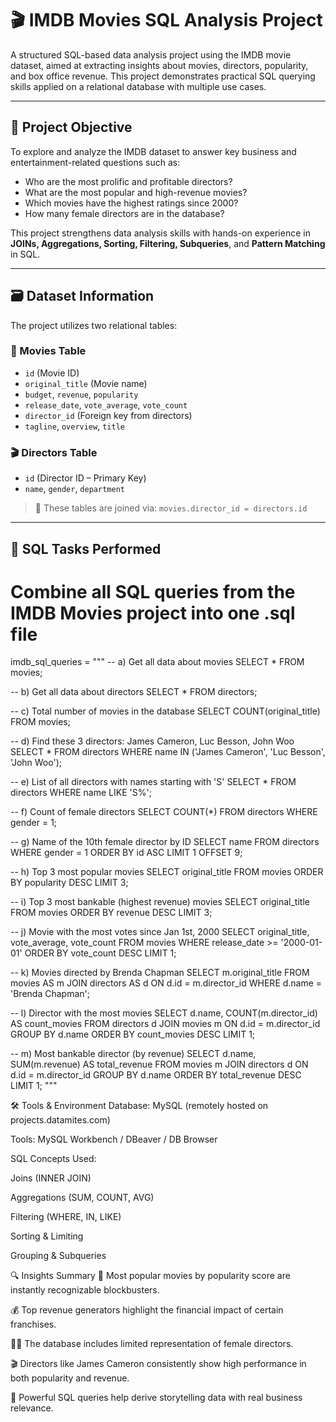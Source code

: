 # 🎬 IMDB Movies SQL Analysis Project

A structured SQL-based data analysis project using the IMDB movie dataset, aimed at extracting insights about movies, directors, popularity, and box office revenue. This project demonstrates practical SQL querying skills applied on a relational database with multiple use cases.

---

## 🎯 Project Objective

To explore and analyze the IMDB dataset to answer key business and entertainment-related questions such as:

- Who are the most prolific and profitable directors?
- What are the most popular and high-revenue movies?
- Which movies have the highest ratings since 2000?
- How many female directors are in the database?

This project strengthens data analysis skills with hands-on experience in **JOINs, Aggregations, Sorting, Filtering, Subqueries**, and **Pattern Matching** in SQL.

---

## 🗃️ Dataset Information

The project utilizes two relational tables:

### 🎥 Movies Table
- `id` (Movie ID)
- `original_title` (Movie name)
- `budget`, `revenue`, `popularity`
- `release_date`, `vote_average`, `vote_count`
- `director_id` (Foreign key from directors)
- `tagline`, `overview`, `title`

### 🎬 Directors Table
- `id` (Director ID – Primary Key)
- `name`, `gender`, `department`

> 🔗 These tables are joined via: `movies.director_id = directors.id`

---

## 📌 SQL Tasks Performed

# Combine all SQL queries from the IMDB Movies project into one .sql file

imdb_sql_queries = """
-- a) Get all data about movies
SELECT * FROM movies;

-- b) Get all data about directors
SELECT * FROM directors;

-- c) Total number of movies in the database
SELECT COUNT(original_title) FROM movies;

-- d) Find these 3 directors: James Cameron, Luc Besson, John Woo
SELECT * FROM directors 
WHERE name IN ('James Cameron', 'Luc Besson', 'John Woo');

-- e) List of all directors with names starting with 'S'
SELECT * FROM directors 
WHERE name LIKE 'S%';

-- f) Count of female directors
SELECT COUNT(*) FROM directors 
WHERE gender = 1;

-- g) Name of the 10th female director by ID
SELECT name FROM directors 
WHERE gender = 1 
ORDER BY id ASC 
LIMIT 1 OFFSET 9;

-- h) Top 3 most popular movies
SELECT original_title 
FROM movies 
ORDER BY popularity DESC 
LIMIT 3;

-- i) Top 3 most bankable (highest revenue) movies
SELECT original_title 
FROM movies 
ORDER BY revenue DESC 
LIMIT 3;

-- j) Movie with the most votes since Jan 1st, 2000
SELECT original_title, vote_average, vote_count 
FROM movies 
WHERE release_date >= '2000-01-01' 
ORDER BY vote_count DESC 
LIMIT 1;

-- k) Movies directed by Brenda Chapman
SELECT m.original_title 
FROM movies AS m 
JOIN directors AS d 
ON d.id = m.director_id 
WHERE d.name = 'Brenda Chapman';

-- l) Director with the most movies
SELECT d.name, COUNT(m.director_id) AS count_movies 
FROM directors d 
JOIN movies m ON d.id = m.director_id 
GROUP BY d.name 
ORDER BY count_movies DESC 
LIMIT 1;

-- m) Most bankable director (by revenue)
SELECT d.name, SUM(m.revenue) AS total_revenue 
FROM movies m 
JOIN directors d ON d.id = m.director_id 
GROUP BY d.name 
ORDER BY total_revenue DESC 
LIMIT 1;
"""

🛠️ Tools & Environment
Database: MySQL (remotely hosted on projects.datamites.com)

Tools: MySQL Workbench / DBeaver / DB Browser

SQL Concepts Used:

Joins (INNER JOIN)

Aggregations (SUM, COUNT, AVG)

Filtering (WHERE, IN, LIKE)

Sorting & Limiting

Grouping & Subqueries

🔍 Insights Summary
🎥 Most popular movies by popularity score are instantly recognizable blockbusters.

💰 Top revenue generators highlight the financial impact of certain franchises.

👩‍💼 The database includes limited representation of female directors.

🎬 Directors like James Cameron consistently show high performance in both popularity and revenue.

🧮 Powerful SQL queries help derive storytelling data with real business relevance.
